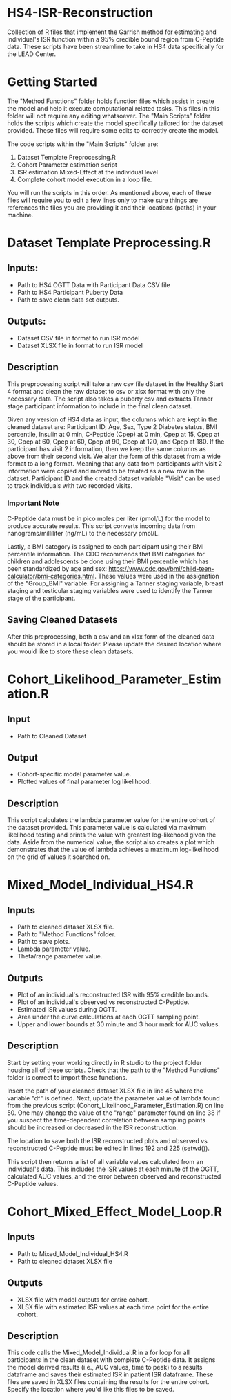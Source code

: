 # HS4-ISR-Reconstruction
Collection of R files that implement the Garrish method for estimating and individual's ISR function within a 95% credible bound region from C-Peptide data. These scripts have been streamline to take in HS4 data specifically for the LEAD Center.

# Getting Started
The "Method Functions" folder holds function files which assist in create the model and help it execute computational related tasks. This files in this folder will not require any editing whatsoever. The "Main Scripts" folder holds the scripts which create the model specifically tailored for the dataset provided. These files will require some edits to correctly create the model.

The code scripts within the "Main Scripts" folder are:

1. Dataset Template Preprocessing.R
2. Cohort Parameter estimation script
3. ISR estimation Mixed-Effect at the individual level
4. Complete cohort model execution in a loop file.

You will run the scripts in this order. As mentioned above, each of these files will require you to edit a few lines only to make sure things are references the files you are providing it and their locations (paths) in your machine.

# Dataset Template Preprocessing.R
## Inputs: 
- Path to HS4 OGTT Data with Participant Data CSV file
- Path to HS4 Participant Puberty Data
- Path to save clean data set outputs.

## Outputs:
- Dataset CSV file in format to run ISR model 
- Dataset XLSX file in format to run ISR model

## Description
This preprocessing script will take a raw csv file dataset in the Healthy Start 4 format and clean the raw dataset to csv or xlsx format with only the necessary data. The script also takes a puberty csv and extracts Tanner stage participant information to include in the final clean dataset.

Given any version of HS4 data as input, the columns which are kept in the cleaned dataset are: Participant ID, Age, Sex, Type 2 Diabetes status, BMI percentile, Insulin at 0 min, C-Peptide (Cpep) at 0 min, Cpep at 15, Cpep at 30, Cpep at 60, Cpep at 60, Cpep at 90, Cpep at 120, and Cpep at 180. If the participant has visit 2 information, then we keep the same columns as above from their second visit. We alter the form of this dataset from a wide format to a long format. Meaning that any data from participants with visit 2 information were copied and moved to be treated as a new row in the dataset. Participant ID and the created dataset variable "Visit" can be used to track individuals with two recorded visits. 

### Important Note
C-Peptide data must be in pico moles per liter (pmol/L) for the model to produce accurate results. This script converts incoming data from nanograms/milliliter (ng/mL) to the necessary pmol/L. 

Lastly, a BMI category is assigned to each participant using their BMI percentile information. The CDC recommends that BMI categories for children and adolescents be done using their BMI percentile which has been standardized by age and sex: https://www.cdc.gov/bmi/child-teen-calculator/bmi-categories.html. These values were used in the assignation of the "Group_BMI" variable. For assigning a Tanner staging variable, breast staging and testicular staging variables were used to identify the Tanner stage of the participant.

## Saving Cleaned Datasets
After this preprocessing, both a csv and an xlsx form of the cleaned data should be stored in a local folder. Please update the desired location where you would like to store these clean datasets.

# Cohort_Likelihood_Parameter_Estimation.R

## Input
- Path to Cleaned Dataset

## Output
- Cohort-specific model parameter value.
- Plotted values of final parameter log likelihood.

## Description
This script calculates the lambda parameter value for the entire cohort of the dataset provided. This parameter value is calculated via maximum likelihood testing and prints the value wth greatest log-likehood given the data. Aside from the numerical value, the script also creates a plot which demonstrates that the value of lambda achieves a maximum log-likelihood on the grid of values it searched on.

# Mixed_Model_Individual_HS4.R
## Inputs
- Path to cleaned dataset XLSX file.
- Path to "Method Functions" folder.
- Path to save plots.
- Lambda parameter value.
- Theta/range parameter value.

## Outputs
- Plot of an individual's reconstructed ISR with 95% credible bounds.
- Plot of an individual's observed vs reconstructed C-Peptide.
- Estimated ISR values during OGTT.
- Area under the curve calculations at each OGTT sampling point.
- Upper and lower bounds at 30 minute and 3 hour mark for AUC values.

## Description
Start by setting your working directly in R studio to the project folder housing all of these scripts. Check that the path to the "Method Functions" folder is correct to import these functions.

Insert the path of your cleaned dataset XLSX file in line 45 where the variable "df" is defined. Next, update the parameter value of lambda found from the previous script (Cohort_Likelihood_Parameter_Estimation.R) on line 50. One may change the value of the "range" parameter found on line 38 if you suspect the time-dependent correlation between sampling points should be increased or decreased in the ISR reconstruction.

The location to save both the ISR reconstructed plots and observed vs reconstructed C-Peptide must be edited in lines 192 and 225 (setwd()).

This script then returns a list of all variable values calculated from an individual's data. This includes the ISR values at each minute of the OGTT, calculated AUC values, and the error between observed and reconstructed C-Peptide values.

# Cohort_Mixed_Effect_Model_Loop.R
## Inputs
- Path to Mixed_Model_Individual_HS4.R
- Path to cleaned dataset XLSX file

## Outputs
- XLSX file with model outputs for entire cohort.
- XLSX file with estimated ISR values at each time point for the entire cohort.

## Description

This code calls the Mixed_Model_Individual.R in a for loop for all participants in the clean dataset with complete C-Peptide data. It assigns the model derived results (i.e., AUC values, time to peak) to a results dataframe and saves their estimated ISR in patient ISR dataframe. These files are saved in XLSX files containing the results for the entire cohort. Specify the location where you'd like this files to be saved.
